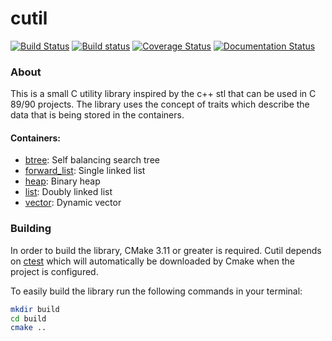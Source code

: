 # cutil
[![Build Status](https://travis-ci.org/matthewcpp/cutil.svg?branch=master)](https://travis-ci.org/matthewcpp/cutil) [![Build status](https://ci.appveyor.com/api/projects/status/skgkjns111qnmxr9/branch/master?svg=true)](https://ci.appveyor.com/project/matthewcpp/cutil/branch/master) [![Coverage Status](https://coveralls.io/repos/github/matthewcpp/cutil/badge.svg?branch=master)](https://coveralls.io/github/matthewcpp/cutil?branch=master) [![Documentation Status](https://readthedocs.org/projects/cutil/badge/?version=master)](https://cutil.readthedocs.io/en/master/?badge=master)


### About
This is a small C utility library inspired by the c++ stl that can be used in C 89/90 projects.  The library uses the concept of traits which describe the data that is being stored in the containers.

#### Containers:
- [btree](https://cutil.readthedocs.io/en/master/btree_8h.html): Self balancing search tree
- [forward_list](https://cutil.readthedocs.io/en/master/forward__list_8h.html): Single linked list
- [heap](https://cutil.readthedocs.io/en/master/heap_8h.html): Binary heap
- [list](https://cutil.readthedocs.io/en/master/list_8h.html): Doubly linked list
- [vector](https://cutil.readthedocs.io/en/master/vector_8h.html): Dynamic vector

### Building
In order to build the library, CMake 3.11 or greater is required.  Cutil depends on [ctest](https://github.com/matthewcpp/ctest) which will automatically be downloaded by Cmake when the project is configured.

To easily build the library run the following commands in your terminal:
```bash
mkdir build
cd build
cmake ..
```
